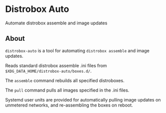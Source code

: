 # Distrobox Auto

Automate distrobox assemble and image updates

## About

`distrobox-auto` is a tool for automating `distrobox assemble` and image
updates.

Reads standard distrobox assemble .ini files from `$XDG_DATA_HOME/distrobox-auto/boxes.d/`.

The `assemble` command rebuilds all specified distroboxes.

The `pull` command pulls all images specified in the .ini files.

Systemd user units are provided for automatically pulling image updates
on unmetered networks, and re-assembling the boxes on reboot.

